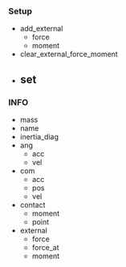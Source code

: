 ### Setup
- add_external
	- force
	- moment
- clear_external_force_moment
- set
	- 
### INFO
- mass
- name
- inertia_diag
- ang
	- acc
	- vel
- com
	- acc
	- pos
	- vel
- contact
	- moment
	- point
- external
	- force
	- force_at
	- moment
